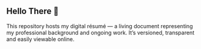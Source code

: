 ## Hello There 👋

This repository hosts my digital résumé — a living document representing my professional background and ongoing work. It’s versioned, transparent and easily viewable online.
